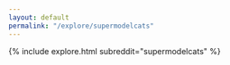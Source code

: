 ```yaml
---
layout: default
permalink: "/explore/supermodelcats"
---
```


<link rel="stylesheet" type="text/css" href="/static/css/explore.css">
{% include explore.html subreddit="supermodelcats" %}
